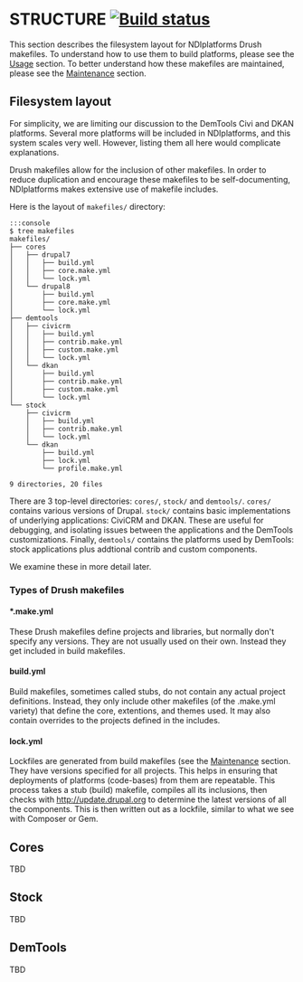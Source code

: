 STRUCTURE [![Build status](https://travis-ci.org/nditech/NDIplatforms.svg)](https://travis-ci.org/nditech/NDIplatforms)
=========

This section describes the filesystem layout for NDIplatforms Drush makefiles.
To understand how to use them to build platforms, please see the
[Usage](usage.md) section. To better understand how these makefiles are
maintained, please see the [Maintenance](maintenance.md) section.


Filesystem layout
-----------------

For simplicity, we are limiting our discussion to the DemTools Civi and DKAN
platforms. Several more platforms will be included in NDIplatforms, and this
system scales very well. However, listing them all here would complicate
explanations.

Drush makefiles allow for the inclusion of other makefiles. In order to reduce
duplication and encourage these makefiles to be self-documenting, NDIplatforms
makes extensive use of makefile includes.

Here is the layout of `makefiles/` directory:

    :::console
    $ tree makefiles
    makefiles/
    ├── cores
    │   ├── drupal7
    │   │   ├── build.yml
    │   │   ├── core.make.yml
    │   │   └── lock.yml
    │   └── drupal8
    │       ├── build.yml
    │       ├── core.make.yml
    │       └── lock.yml
    ├── demtools
    │   ├── civicrm
    │   │   ├── build.yml
    │   │   ├── contrib.make.yml
    │   │   ├── custom.make.yml
    │   │   └── lock.yml
    │   └── dkan
    │       ├── build.yml
    │       ├── contrib.make.yml
    │       ├── custom.make.yml
    │       └── lock.yml
    └── stock
        ├── civicrm
        │   ├── build.yml
        │   ├── contrib.make.yml
        │   └── lock.yml
        └── dkan
            ├── build.yml
            ├── lock.yml
            └── profile.make.yml
    
    9 directories, 20 files


There are 3 top-level directories: `cores/`, `stock/` and `demtools/`. `cores/`
contains various versions of Drupal. `stock/` contains basic implementations of
underlying applications: CiviCRM and DKAN. These are useful for debugging, and
isolating issues between the applications and the DemTools customizations.
Finally, `demtools/` contains the platforms used by DemTools: stock
applications plus addtional contrib and custom components.

We examine these in more detail later.

### Types of Drush makefiles

#### \*.make.yml

These Drush makefiles define projects and libraries, but normally don't specify
any versions. They are not usually used on their own. Instead they get included
in build makefiles.

#### build.yml

Build makefiles, sometimes called stubs, do not contain any actual project
definitions. Instead, they only include other makefiles (of the .make.yml
variety) that define the core, extentions, and themes used. It may also contain
overrides to the projects defined in the includes.

#### lock.yml

Lockfiles are generated from build makefiles (see the
[Maintenance](maintenance.md) section. They have versions specified for all
projects. This helps in ensuring that deployments of platforms (code-bases)
from them are repeatable.  This process takes a stub (build) makefile, compiles
all its inclusions, then checks with http://update.drupal.org to determine the
latest versions of all the components. This is then written out as a lockfile,
similar to what we see with Composer or Gem.


Cores
-----

TBD


Stock
-----

TBD


DemTools
--------

TBD

